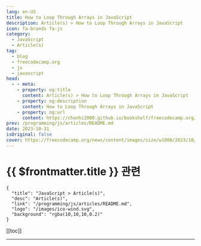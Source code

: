 ```yaml
---
lang: en-US
title: How to Loop Through Arrays in JavaScript
description: Article(s) > How to Loop Through Arrays in JavaScript
icon: fa-brands fa-js
category: 
  - JavaScript
  - Article(s)
tag: 
  - blog
  - freecodecamp.org
  - js
  - javascript
head:
  - - meta:
    - property: og:title
      content: Article(s) > How to Loop Through Arrays in JavaScript
    - property: og:description
      content: How to Loop Through Arrays in JavaScript
    - property: og:url
      content: https://chanhi2000.github.io/bookshelf/freecodecamp.org/loop-through-arrays-javascript.html
prev: /programming/js/articles/README.md
date: 2023-10-31
isOriginal: false
cover: https://freecodecamp.org/news/content/images/size/w1000/2023/10/Colorful-Bold-Math-Factors-Lesson-and-Quiz.png
---
```


# {{ $frontmatter.title }} 관련

```component VPCard
{
  "title": "JavaScript > Article(s)",
  "desc": "Article(s)",
  "link": "/programming/js/articles/README.md",
  "logo": "/images/ico-wind.svg",
  "background": "rgba(10,10,10,0.2)"
}
```

[[toc]]

---

<SiteInfo
  name="How to Loop Through Arrays in JavaScript"
  desc="Looping through arrays in JavaScript is a fundamental concept that every JavaScript developer should understand. Whether you're a beginner or an experienced developer, understanding how to loop through an array is crucial for many programming tasks.  In this article, we'll explore the different ways to loop through an array"
  url="https://freecodecamp.org/news/loop-through-arrays-javascript/"
  logo="https://cdn.freecodecamp.org/universal/favicons/favicon.ico"
  preview="https://freecodecamp.org/news/content/images/size/w1000/2023/10/Colorful-Bold-Math-Factors-Lesson-and-Quiz.png"/>

<!-- TODO: 작성 -->

